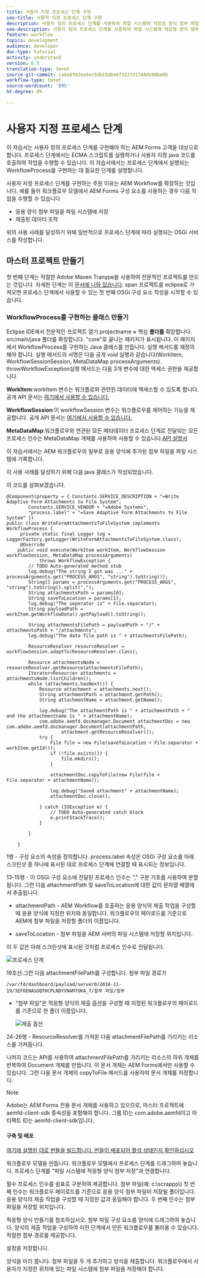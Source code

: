 ```yaml
---
title: 사용자 지정 프로세스 단계 구현
seo-title: 사용자 지정 프로세스 단계 구현
description: 사용자 정의 프로세스 단계를 사용하여 파일 시스템에 적응형 양식 첨부 파일 작성
seo-description: 사용자 정의 프로세스 단계를 사용하여 파일 시스템에 적응형 양식 첨부 파일 작성
feature: workflow
topics: development
audience: developer
doc-type: tutorial
activity: understand
version: 6.5
translation-type: tm+mt
source-git-commit: ca4a8f02ea9ec5db15dbe6f322731748da90be6b
workflow-type: tm+mt
source-wordcount: '895'
ht-degree: 0%

---
```



# 사용자 지정 프로세스 단계

이 자습서는 사용자 정의 프로세스 단계를 구현해야 하는 AEM Forms 고객을 대상으로 합니다. 프로세스 단계에서는 ECMA 스크립트를 실행하거나 사용자 지정 java 코드를 호출하여 작업을 수행할 수 있습니다. 이 자습서에서는 프로세스 단계에서 실행되는 WorkflowProcess를 구현하는 데 필요한 단계를 설명합니다.

사용자 지정 프로세스 단계를 구현하는 주된 이유는 AEM Workflow를 확장하는 것입니다. 예를 들어 워크플로우 모델에서 AEM Forms 구성 요소를 사용하는 경우 다음 작업을 수행할 수 있습니다

* 응용 양식 첨부 파일을 파일 시스템에 저장
* 제출된 데이터 조작

위의 사용 사례를 달성하기 위해 일반적으로 프로세스 단계에 따라 실행되는 OSGi 서비스를 작성합니다.

## 마스터 프로젝트 만들기

첫 번째 단계는 적절한 Adobe Maven Tranype을 사용하여 전문적인 프로젝트를 만드는 것입니다. 자세한 단계는 이 [문서에 나와 있습니다](https://helpx.adobe.com/experience-manager/using/maven_arch13.html). span 프로젝트를 eclipse로 가져오면 프로세스 단계에서 사용할 수 있는 첫 번째 OSGi 구성 요소 작성을 시작할 수 있습니다.


### WorkflowProcess를 구현하는 클래스 만들기

Eclipse IDE에서 전문적인 프로젝트 열기 projectname **>** 핵심 **폴더를** 확장합니다. src/main/java 폴더를 확장합니다. &quot;core&quot;로 끝나는 패키지가 표시됩니다. 이 패키지에서 WorkflowProcess를 구현하는 Java 클래스를 만듭니다. 실행 메서드를 재정의해야 합니다. 실행 메서드의 서명은 다음 공개 void 실행과 같습니다(WorkItem, WorkflowSessionSession, MetaDataMap processArguments). throwWorkflowException실행 메서드는 다음 3개 변수에 대한 액세스 권한을 제공합니다

**WorkItem**:workItem 변수는 워크플로와 관련된 데이터에 액세스할 수 있도록 합니다. 공개 API 문서는 [여기에서 사용할 수 있습니다.](https://helpx.adobe.com/experience-manager/6-3/sites/developing/using/reference-materials/diff-previous/changes/com.adobe.granite.workflow.WorkflowSession.html)

**WorkflowSession**:이 workflowSession 변수는 워크플로우를 제어하는 기능을 제공합니다. 공개 API 문서는 [여기에서 사용할 수 있습니다.](https://helpx.adobe.com/experience-manager/6-3/sites/developing/using/reference-materials/diff-previous/changes/com.adobe.granite.workflow.WorkflowSession.html)

**MetaDataMap**:워크플로우와 연관된 모든 메타데이터 프로세스 단계로 전달되는 모든 프로세스 인수는 MetaDataMap 개체를 사용하여 사용할 수 있습니다.[API 설명서](https://helpx.adobe.com/experience-manager/6-5/sites/developing/using/reference-materials/javadoc/com/adobe/granite/workflow/metadata/MetaDataMap.html)

이 자습서에서는 AEM 워크플로우의 일부로 응용 양식에 추가된 첨부 파일을 파일 시스템에 기록합니다.

이 사용 사례를 달성하기 위해 다음 java 클래스가 작성되었습니다.

이 코드를 살펴보겠습니다.

```
@Component(property = { Constants.SERVICE_DESCRIPTION + "=Write Adaptive Form Attachments to File System",
        Constants.SERVICE_VENDOR + "=Adobe Systems",
        "process.label" + "=Save Adaptive Form Attachments to File System" })
public class WriteFormAttachmentsToFileSystem implements WorkflowProcess {
     private static final Logger log = LoggerFactory.getLogger(WriteFormAttachmentsToFileSystem.class);
     @Override
    public void execute(WorkItem workItem, WorkflowSession workflowSession, MetaDataMap processArguments)
            throws WorkflowException {
        // TODO Auto-generated method stub
        log.debug("The string I got was ..." + processArguments.get("PROCESS_ARGS", "string").toString());
        String[] params = processArguments.get("PROCESS_ARGS", "string").toString().split(",");
        String attachmentsPath = params[0];
        String saveToLocation = params[1];
        log.debug("The seperator is" + File.separator);
        String payloadPath = workItem.getWorkflowData().getPayload().toString();
 
        String attachmentsFilePath = payloadPath + "/" + attachmentsPath + "/attachments";
        log.debug("The data file path is " + attachmentsFilePath);
 
        ResourceResolver resourceResolver = workflowSession.adaptTo(ResourceResolver.class);
 
        Resource attachmentsNode = resourceResolver.getResource(attachmentsFilePath);
        Iterator<Resource> attachments = attachmentsNode.listChildren();
        while (attachments.hasNext()) {
            Resource attachment = attachments.next();
            String attachmentPath = attachment.getPath();
            String attachmentName = attachment.getName();
 
            log.debug("The attachmentPath is " + attachmentPath + " and the attachmentname is " + attachmentName);
            com.adobe.aemfd.docmanager.Document attachmentDoc = new com.adobe.aemfd.docmanager.Document(attachmentPath,
                    attachment.getResourceResolver());
            try {
                File file = new File(saveToLocation + File.separator + workItem.getId());
                if (!file.exists()) {
                    file.mkdirs();
                }
 
                attachmentDoc.copyToFile(new File(file + File.separator + attachmentName));
 
                log.debug("Saved attachment" + attachmentName);
                attachmentDoc.close();
 
            } catch (IOException e) {
                // TODO Auto-generated catch block
                e.printStackTrace();
            }
 
        }
 
    }
```

1행 - 구성 요소의 속성을 정의합니다. process.label 속성은 OSGi 구성 요소를 아래 스크린샷 중 하나에 표시된 대로 프로세스 단계에 연결할 때 표시되는 정보입니다.

13-15행 - 이 OSGi 구성 요소에 전달된 프로세스 인수는 &quot;,&quot; 구분 기호를 사용하여 분할됩니다. 그런 다음 attachmentPath 및 saveToLocation에 대한 값이 문자열 배열에서 추출됩니다.

* attachmentPath - AEM Workflow를 호출하는 응용 양식의 제출 작업을 구성할 때 응용 양식에 지정한 위치와 동일합니다. 워크플로우의 페이로드를 기준으로 AEM에 첨부 파일을 저장할 폴더의 이름입니다.

* saveToLocation - 첨부 파일을 AEM 서버의 파일 시스템에 저장할 위치입니다.

이 두 값은 아래 스크린샷에 표시된 것처럼 프로세스 인수로 전달됩니다.

![프로세스 단계](assets/implement-process-step.gif)


19호선:그런 다음 attachmentFilePath를 구성합니다. 첨부 파일 경로가

    /var/fd/dashboard/payload/server0/2018-11-19/3EF6ENASOQTHCPLNDYVNAM7OKA_7/첨부 파일/첨부

* &quot;첨부 파일&quot;은 적응형 양식의 제출 옵션을 구성할 때 지정된 워크플로우의 페이로드를 기준으로 한 폴더 이름입니다.

   ![제출 옵션](assets/af-submit-options.gif)

24-26행 - ResourceResolver를 가져온 다음 attachmentFilePath를 가리키는 리소스를 가져옵니다.

나머지 코드는 API를 사용하여 attachmentFilePath를 가리키는 리소스의 하위 개체를 반복하여 Document 개체를 만듭니다. 이 문서 개체는 AEM Forms에서만 사용할 수 있습니다. 그런 다음 문서 개체의 copyToFile 메서드를 사용하여 문서 개체를 저장합니다.

>[!NOTE]
Adobe는 AEM Forms 전용 문서 개체를 사용하고 있으므로, 마스터 프로젝트에 aemfd-client-sdk 종속성을 포함해야 합니다. 그룹 ID는 com.adobe.aemfd이고 아티팩트 ID는 aemfd-client-sdk입니다.

#### 구축 및 배포

[여기에 설명된 대로 번들](https://helpx.adobe.com/experience-manager/using/maven_arch13.html#BuildtheOSGibundleusingMaven)[을 빌드합니다. 번들이 배포되어 활성 상태인지 확인하십시오](http://localhost:4502/system/console/bundles)

워크플로우 모델을 만듭니다. 워크플로우 모델에서 프로세스 단계를 드래그하여 놓습니다. 프로세스 단계를 &quot;파일 시스템에 적응형 양식 첨부 저장&quot;과 연결합니다.

필수 프로세스 인수를 쉼표로 구분하여 제공합니다. 첨부 파일(예: c:\\scrappp\\) 첫 번째 인수는 워크플로우 페이로드를 기준으로 응용 양식 첨부 파일이 저장될 폴더입니다. 응용 양식의 제출 작업을 구성할 때 지정한 값과 동일해야 합니다. 두 번째 인수는 첨부 파일을 저장할 위치입니다.

적응형 양식 만들기를 참조하십시오. 첨부 파일 구성 요소를 양식에 드래그하여 놓습니다. 양식의 제출 작업을 구성하여 이전 단계에서 만든 워크플로우를 불러올 수 있습니다. 적절한 첨부 경로를 제공합니다.

설정을 저장합니다.

양식을 미리 봅니다. 첨부 파일을 두 개 추가하고 양식을 제출합니다. 워크플로우에서 사용자가 지정한 위치에 있는 파일 시스템에 첨부 파일을 저장해야 합니다.

